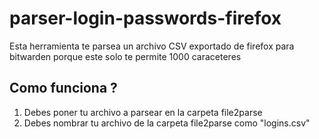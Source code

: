 # parser-login-passwords-firefox
Esta herramienta te parsea un archivo CSV exportado de firefox para bitwarden porque este solo te permite 1000 caraceteres


## Como funciona ?

1. Debes poner tu archivo a parsear en la carpeta file2parse
2. Debes nombrar tu archivo de la carpeta file2parse como "logins.csv"



